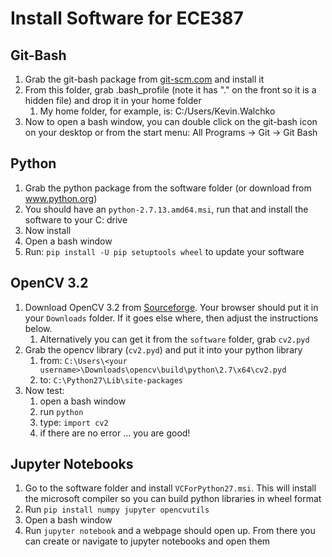 # Install Software for ECE387

## Git-Bash

1. Grab the git-bash package from [git-scm.com](https://git-scm.com/download/win) and install it
1. From this folder, grab .bash_profile (note it has "." on the front so it is a hidden file)
   and drop it in your home folder
    1. My home folder, for example, is: C:/Users/Kevin.Walchko
1. Now to open a bash window, you can double click on the git-bash icon on your desktop or 
   from the start menu: All Programs -> Git -> Git Bash

## Python

1. Grab the python package from the software folder (or download from www.python.org)
1. You should have an `python-2.7.13.amd64.msi`, run that and install the software to your C: drive
1. Now install 
1. Open a bash window
1. Run: `pip install -U pip setuptools wheel` to update your software

## OpenCV 3.2

1. Download OpenCV 3.2 from [Sourceforge](https://sourceforge.net/projects/opencvlibrary/). Your browser 
   should put it in your `Downloads` folder. If it goes else where, then adjust the instructions below.
    1. Alternatively you can get it from the `software` folder, grab `cv2.pyd`
1. Grab the opencv library (`cv2.pyd`) and put it into your python library
    1. from: `C:\Users\<your username>\Downloads\opencv\build\python\2.7\x64\cv2.pyd`
    1. to: `C:\Python27\Lib\site-packages`
1. Now test:
    1. open a bash window
    1. run `python`
    1. type: `import cv2` 
    1. if there are no error ... you are good!
    
## Jupyter Notebooks

1. Go to the software folder and install `VCForPython27.msi`. This will install the
   microsoft compiler so you can build python libraries in wheel format
1. Run `pip install numpy jupyter opencvutils`
1. Open a bash window
1. Run `jupyter notebook` and a webpage should open up. From there you can create or
   navigate to jupyter notebooks and open them
